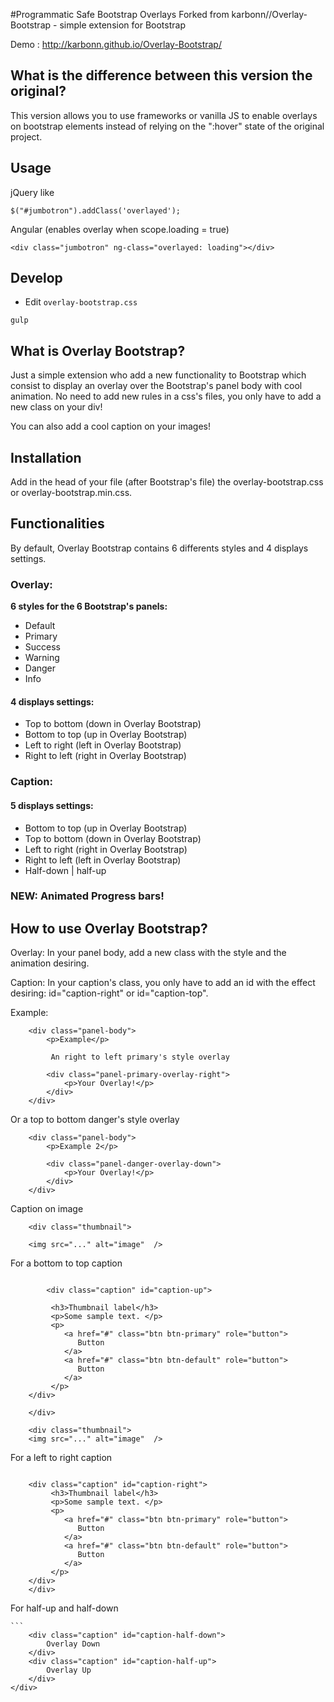 #Programmatic Safe Bootstrap Overlays
Forked from  karbonn//Overlay-Bootstrap - simple extension for Bootstrap

Demo : http://karbonn.github.io/Overlay-Bootstrap/

## What is the difference between this version the original?
This version allows you to use frameworks or vanilla JS to enable overlays on bootstrap elements instead of relying on the ":hover" state of the original project.

## Usage

jQuery like
```
$("#jumbotron").addClass('overlayed');
```

Angular (enables overlay when scope.loading = true)
```
<div class="jumbotron" ng-class="overlayed: loading"></div>
```

## Develop
* Edit `overlay-bootstrap.css`

```
gulp
```

## What is Overlay Bootstrap? ##

Just a simple extension who add a new functionality to Bootstrap which consist to display an overlay over the Bootstrap's panel body with cool animation. No need to add new rules in a css's files, you only have to add a new class on your div!

You can also add a cool caption on your images!

## Installation ##

Add in the head of your file (after Bootstrap's file) the overlay-bootstrap.css or overlay-bootstrap.min.css.

## Functionalities ##

By default, Overlay Bootstrap contains 6 differents styles and 4 displays settings.

### Overlay: ###

**6 styles for the 6 Bootstrap's panels:**

- Default
- Primary
- Success
- Warning
- Danger
- Info

#### 4 displays settings: ####

- Top to bottom (down in Overlay Bootstrap)
- Bottom to top (up in Overlay Bootstrap)
- Left to right (left in Overlay Bootstrap)
- Right to left (right in Overlay Bootstrap)

### Caption: ###

#### 5 displays settings: ####

- Bottom to top (up in Overlay Bootstrap) 
- Top to bottom (down in Overlay Bootstrap) 
- Left to right (right in Overlay Bootstrap) 
- Right to left (left in Overlay Bootstrap)
- Half-down | half-up

### NEW: Animated Progress bars! ###

## How to use Overlay Bootstrap? ##

Overlay:
In your panel body, add a new class with the style and the animation desiring.

Caption:
In your caption's class, you only have to add an id with the effect desiring: id="caption-right" or id="caption-top".

Example:

```
    <div class="panel-body">
        <p>Example</p>
        
         An right to left primary's style overlay
        
        <div class="panel-primary-overlay-right">
            <p>Your Overlay!</p>
        </div>
    </div>
```
    
Or a top to bottom danger's style overlay
```
    <div class="panel-body">
        <p>Example 2</p>
        
        <div class="panel-danger-overlay-down">
            <p>Your Overlay!</p>
        </div>
    </div>
```
    
Caption on image

```
    <div class="thumbnail">
    
    <img src="..." alt="image"  />
```
    
For a bottom to top caption
    
```
    
        <div class="caption" id="caption-up">
        
         <h3>Thumbnail label</h3>
         <p>Some sample text. </p>
         <p>
            <a href="#" class="btn btn-primary" role="button">
               Button
            </a> 
            <a href="#" class="btn btn-default" role="button">
               Button
            </a>
         </p>
    </div>
    
    </div>
    
    <div class="thumbnail">
    <img src="..." alt="image"  />
```

For a left to right caption
    
```
   
    <div class="caption" id="caption-right">
         <h3>Thumbnail label</h3>
         <p>Some sample text. </p>
         <p>
            <a href="#" class="btn btn-primary" role="button">
               Button
            </a> 
            <a href="#" class="btn btn-default" role="button">
               Button
            </a>
         </p>
    </div>
    </div>
```
For half-up and half-down
    
    ```
        <div class="caption" id="caption-half-down">
            Overlay Down
        </div>
        <div class="caption" id="caption-half-up">
            Overlay Up
        </div>
    </div>
